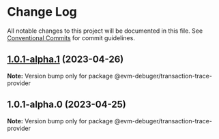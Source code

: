 # Change Log

All notable changes to this project will be documented in this file.
See [Conventional Commits](https://conventionalcommits.org) for commit guidelines.

## [1.0.1-alpha.1](https://github.com/awslabs/aws-sam-cli/compare/@evm-debuger/transaction-trace-provider@1.0.1-alpha.0...@evm-debuger/transaction-trace-provider@1.0.1-alpha.1) (2023-04-26)

**Note:** Version bump only for package @evm-debuger/transaction-trace-provider

## 1.0.1-alpha.0 (2023-04-25)

**Note:** Version bump only for package @evm-debuger/transaction-trace-provider

